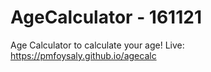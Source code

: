 # AgeCalculator - 161121
Age Calculator to calculate your age! Live: https://pmfoysaly.github.io/agecalc
